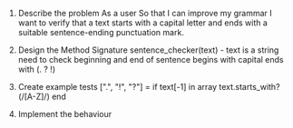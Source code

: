 1. Describe the problem
As a user
So that I can improve my grammar
I want to verify that a text starts with a capital letter and ends with a suitable sentence-ending punctuation mark.

2. Design the Method Signature
sentence_checker(text) - text is a string
need to check beginning and end of sentence
begins with capital
ends with (. ? !)

3. Create example tests
[".", "!", "?"] =  if text[-1] in array
text.starts_with?(/[A-Z]/)
end



4. Implement the behaviour